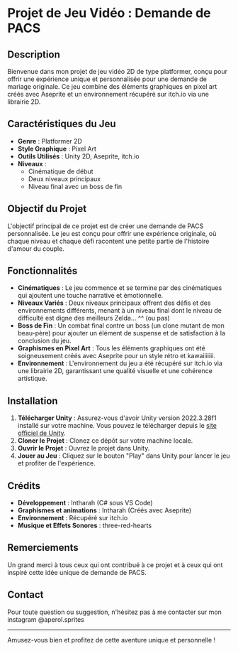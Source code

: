 # Projet de Jeu Vidéo : Demande de PACS

## Description

Bienvenue dans mon projet de jeu vidéo 2D de type platformer, conçu pour offrir une expérience unique et personnalisée pour une demande de mariage originale. Ce jeu combine des éléments graphiques en pixel art créés avec Aseprite et un environnement récupéré sur itch.io via une librairie 2D.

## Caractéristiques du Jeu

- **Genre** : Platformer 2D
- **Style Graphique** : Pixel Art
- **Outils Utilisés** : Unity 2D, Aseprite, itch.io
- **Niveaux** :
  - Cinématique de début
  - Deux niveaux principaux
  - Niveau final avec un boss de fin

## Objectif du Projet

L'objectif principal de ce projet est de créer une demande de PACS personnalisée. Le jeu est conçu pour offrir une expérience originale, où chaque niveau et chaque défi racontent une petite partie de l'histoire d'amour du couple.

## Fonctionnalités

- **Cinématiques** : Le jeu commence et se termine par des cinématiques qui ajoutent une touche narrative et émotionnelle.
- **Niveaux Variés** : Deux niveaux principaux offrent des défis et des environnements différents, menant à un niveau final dont le niveau de difficulté est digne des meilleurs Zelda... ^^ (ou pas)
- **Boss de Fin** : Un combat final contre un boss (un clone mutant de mon beau-père) pour ajouter un élément de suspense et de satisfaction à la conclusion du jeu.
- **Graphismes en Pixel Art** : Tous les éléments graphiques ont été soigneusement créés avec Aseprite pour un style rétro et kawaiiiiiii.
- **Environnement** : L'environnement du jeu a été récupéré sur itch.io via une librairie 2D, garantissant une qualité visuelle et une cohérence artistique.

## Installation

1. **Télécharger Unity** : Assurez-vous d'avoir Unity version 2022.3.28f1 installé sur votre machine. Vous pouvez le télécharger depuis le [site officiel de Unity](https://unity.com/).
2. **Cloner le Projet** : Clonez ce dépôt sur votre machine locale.
3. **Ouvrir le Projet** : Ouvrez le projet dans Unity.
4. **Jouer au Jeu** : Cliquez sur le bouton "Play" dans Unity pour lancer le jeu et profiter de l'expérience.

## Crédits

- **Développement** : Intharah (C# sous VS Code)
- **Graphismes et animations** : Intharah (Créés avec Aseprite)
- **Environnement** : Récupéré sur itch.io
- **Musique et Effets Sonores** : three-red-hearts

## Remerciements

Un grand merci à tous ceux qui ont contribué à ce projet et à ceux qui ont inspiré cette idée unique de demande de PACS.

## Contact

Pour toute question ou suggestion, n'hésitez pas à me contacter sur mon instagram @aperol.sprites

---

Amusez-vous bien et profitez de cette aventure unique et personnelle !
